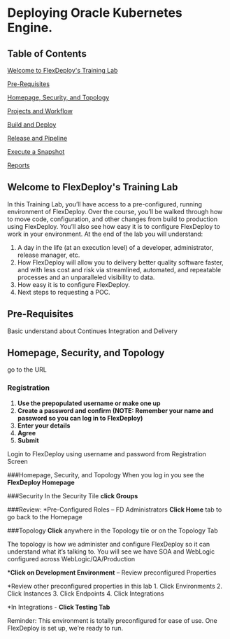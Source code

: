 # Deploying Oracle Kubernetes Engine.

## Table of Contents

[Welcome to FlexDeploy's Training Lab](#welcome-to-flexDeploy's-training-lab)

[Pre-Requisites](#pre-requisites)

[Homepage, Security, and Topology](#homepage,-security,-and-topology)

[Projects and Workflow](#projects-and-workflow)

[Build and Deploy](#build-and-deploy)

[Release and Pipeline](#release-and-pipeline)

[Execute a Snapshot](#execute-a-Snapshot)

[Reports](#reports)

## Welcome to FlexDeploy's Training Lab
In this Training Lab, you’ll have access to a pre-configured, running environment of FlexDeploy. Over the course, you’ll be walked through how to move code, configuration, and other changes from build to production using FlexDeploy. You’ll also see how easy it is to configure FlexDeploy to work in your environment. At the end of the lab you will understand: 

1. A day in the life (at an execution level) of a developer, administrator, release manager, etc. 
2. How FlexDeploy will allow you to delivery better quality software faster, and with less cost and risk via streamlined, automated, and repeatable processes and an unparalleled visibility to data. 
3. How easy it is to configure FlexDeploy.
4. Next steps to requesting a POC.
 
## Pre-Requisites
Basic understand about Continues Integration and Delivery

## Homepage, Security, and Topology

go to the URL 
### Registration
   1. **Use the prepopulated username or make one up** 
   2. **Create a password and confirm (NOTE: Remember your name and password so you can log in to FlexDeploy)**
   3. **Enter your details** 
   4. **Agree**
   5. **Submit**
 

Login to FlexDeploy using username and password from Registration Screen



###Homepage, Security, and Topology
 When you log in you see the **FlexDeploy Homepage**

 

###Security
 In the Security Tile **click Groups**

 

###Review:
  *Pre-Configured Roles – FD Administrators
**Click Home** tab to go back to the Homepage

###Topology
**Click** anywhere in the Topology tile or on the Topology Tab

 

The topology is how we administer and configure FlexDeploy so it can understand what it’s talking to. You will see we have SOA and WebLogic configured across WebLogic/QA/Production

 

  ***Click on Development Environment** – Review preconfigured Properties
 

*Review other preconfigured properties in this lab 
    1. Click Environments 
    2. Click Instances 
    3. Click Endpoints 
    4. Click Integrations
 

  *In Integrations - **Click Testing Tab**
 

Reminder: This environment is totally preconfigured for ease of use. One FlexDeploy is set up, we’re ready to run.

 

 
